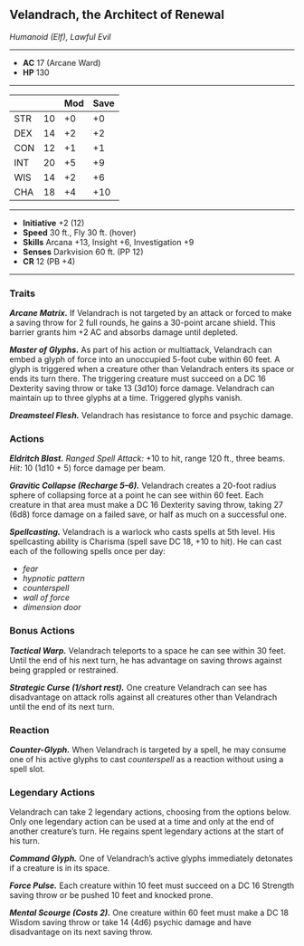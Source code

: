 ## Velandrach, the Architect of Renewal
*Humanoid (Elf), Lawful Evil*
___
- **AC** 17 (Arcane Ward)
- **HP** 130
___
|     |    | Mod | Save |
|-----|----|-----|------|
| STR | 10 | +0  | +0   |
| DEX | 14 | +2  | +2   |
| CON | 12 | +1  | +1   |
| INT | 20 | +5  | +9   |
| WIS | 14 | +2  | +6   |
| CHA | 18 | +4  | +10  |
___
- **Initiative** +2 (12)
- **Speed** 30 ft., Fly 30 ft. (hover)
- **Skills** Arcana +13, Insight +6, Investigation +9
- **Senses** Darkvision 60 ft. (PP 12)
- **CR** 12 (PB +4)
___

### Traits

***Arcane Matrix.*** If Velandrach is not targeted by an attack or forced to make a saving throw for 2 full rounds, he gains a 30-point arcane shield. This barrier grants him +2 AC and absorbs damage until depleted.

***Master of Glyphs.*** As part of his action or multiattack, Velandrach can embed a glyph of force into an unoccupied 5-foot cube within 60 feet. A glyph is triggered when a creature other than Velandrach enters its space or ends its turn there. The triggering creature must succeed on a DC 16 Dexterity saving throw or take 13 (3d10) force damage. Velandrach can maintain up to three glyphs at a time. Triggered glyphs vanish.

***Dreamsteel Flesh.*** Velandrach has resistance to force and psychic damage.

### Actions

***Eldritch Blast.*** *Ranged Spell Attack:* +10 to hit, range 120 ft., three beams. *Hit:* 10 (1d10 + 5) force damage per beam.

***Gravitic Collapse (Recharge 5–6).*** Velandrach creates a 20-foot radius sphere of collapsing force at a point he can see within 60 feet. Each creature in that area must make a DC 16 Dexterity saving throw, taking 27 (6d8) force damage on a failed save, or half as much on a successful one.

***Spellcasting.*** Velandrach is a warlock who casts spells at 5th level. His spellcasting ability is Charisma (spell save DC 18, +10 to hit). He can cast each of the following spells once per day:

- *fear*
- *hypnotic pattern*
- *counterspell*
- *wall of force*
- *dimension door*

### Bonus Actions

***Tactical Warp.*** Velandrach teleports to a space he can see within 30 feet. Until the end of his next turn, he has advantage on saving throws against being grappled or restrained.

***Strategic Curse (1/short rest).*** One creature Velandrach can see has disadvantage on attack rolls against all creatures other than Velandrach until the end of its next turn.

### Reaction

***Counter-Glyph.*** When Velandrach is targeted by a spell, he may consume one of his active glyphs to cast *counterspell* as a reaction without using a spell slot.

### Legendary Actions

Velandrach can take 2 legendary actions, choosing from the options below. Only one legendary action can be used at a time and only at the end of another creature’s turn. He regains spent legendary actions at the start of his turn.

***Command Glyph.*** One of Velandrach’s active glyphs immediately detonates if a creature is in its space.

***Force Pulse.*** Each creature within 10 feet must succeed on a DC 16 Strength saving throw or be pushed 10 feet and knocked prone.

***Mental Scourge (Costs 2).*** One creature within 60 feet must make a DC 18 Wisdom saving throw or take 14 (4d6) psychic damage and have disadvantage on its next saving throw.
